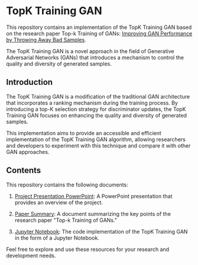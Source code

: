 # TopK Training GAN

This repository contains an implementation of the TopK Training GAN based on the research paper Top-k Training of GANs: [Improving GAN Performance by Throwing Away Bad Samples](https://arxiv.org/abs/2002.06224). 

The TopK Training GAN is a novel approach in the field of Generative Adversarial Networks (GANs) that introduces a mechanism to control the quality and diversity of generated samples.

## Introduction

The TopK Training GAN is a modification of the traditional GAN architecture that incorporates a ranking mechanism during the training process. By introducing a top-K selection strategy for discriminator updates, the TopK Training GAN focuses on enhancing the quality and diversity of generated samples.

This implementation aims to provide an accessible and efficient implementation of the TopK Training GAN algorithm, allowing researchers and developers to experiment with this technique and compare it with other GAN approaches.


## Contents

This repository contains the following documents:

1. [Project Presentation PowerPoint](Projet%20Science%20Des%20Données.pptx.pdf): A PowerPoint presentation that provides an overview of the project.

2. [Paper Summary](Résumé%20Papier.pdf): A document summarizing the key points of the research paper "Top-k Training of GANs."

3. [Jupyter Notebook](TopkTraining.ipynb): The code implementation of the TopK Training GAN in the form of a Jupyter Notebook.

Feel free to explore and use these resources for your research and development needs.

